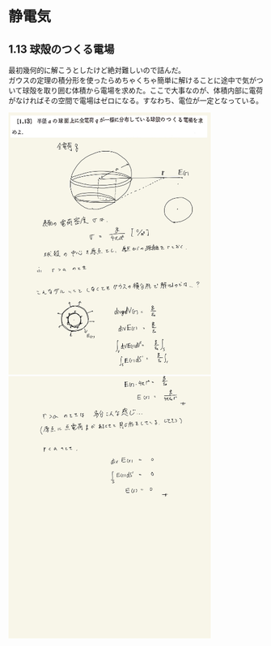 <script type="text/javascript" async src="https://cdnjs.cloudflare.com/ajax/libs/mathjax/2.7.7/MathJax.js?config=TeX-MML-AM_CHTML">

</script>

<script type="text/x-mathjax-config">
 MathJax.Hub.Config({
 tex2jax: {
 inlineMath: [['$', '$'] ],
 displayMath: [ ['$$','$$'], ["\\[","\\]"] ]
 }
 });
</script>

# 静電気
## 1.13 球殻のつくる電場

最初幾何的に解こうとしたけど絶対難しいので詰んだ。
<br>
ガウスの定理の積分形を使ったらめちゃくちゃ簡単に解けることに途中で気がついて球殻を取り囲む体積から電場を求めた。ここで大事なのが、体積内部に電荷がなければその空間で電場はゼロになる。すなわち、電位が一定となっている。
<br>

<img width="400" alt="electromagnetism-22" src="./images/se-13/Electromagnetism-23.jpg">
<img width="400" alt="electromagnetism-22" src="./images/se-13/Electromagnetism-24.jpg">